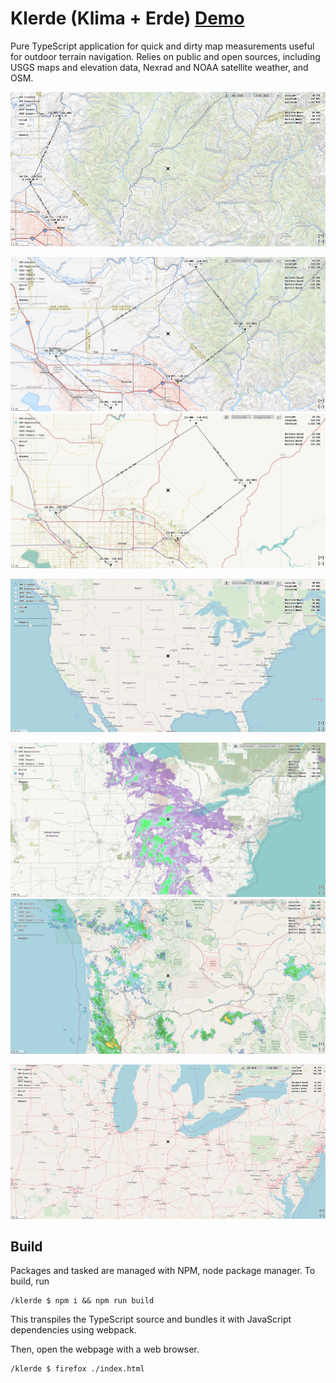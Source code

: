 # Klerde (Klima + Erde) [Demo](https://rwev.github.io/klerde/)
Pure TypeScript application for quick and dirty map measurements useful for outdoor terrain navigation. Relies on public and open sources, including USGS maps and elevation data, Nexrad and NOAA satellite weather, and OSM. 

![](animation-waypoints-route.gif)

![](base-usgs-topo.png)
![](base-osm-humanitarian.png)

![](animation-go-to-and-drop-coords.gif)

![](overlay-noaa.png)
![](overlay-nexrad.png)

![](animation-nexrad-overlay.gif)

## Build 

Packages and tasked are managed with NPM, node package manager. To build, run
```shell
/klerde $ npm i && npm run build
```
This transpiles the TypeScript source and bundles it with JavaScript dependencies using webpack. 

Then, open the webpage with a web browser.
```shell
/klerde $ firefox ./index.html
```




